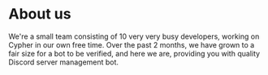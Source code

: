 # About us

We're a small team consisting of 10 very very busy developers, working on Cypher in our own free time.
Over the past 2 months, we have grown to a fair size for a bot to be verified, and here we are, providing
you with quality Discord server management bot.
 
